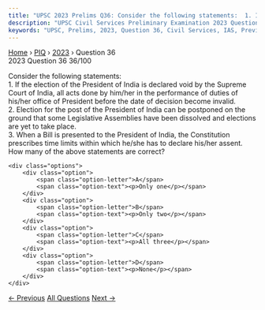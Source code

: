 ```yaml
---
title: "UPSC 2023 Prelims Q36: Consider the following statements:  1. If the election of th..."
description: "UPSC Civil Services Preliminary Examination 2023 Question 36 with options and answer"
keywords: "UPSC, Prelims, 2023, Question 36, Civil Services, IAS, Previous Year Questions"
---
```


<nav class="breadcrumb">
    <a href="../../">Home</a>
    <span>›</span>
    <a href="../">PIQ</a>
    <span>›</span>
    <a href="./">2023</a>
    <span>›</span>
    <span>Question 36</span>
</nav>

<div class="question-header">
    <div class="question-meta">
        <span class="year-badge">2023</span>
        <span class="question-number">Question 36</span>
        <span class="progress">36/100</span>
    </div>
    <div class="progress-bar">
        <div class="progress-fill" style="width: 36.0%"></div>
    </div>
</div>

<div class="question-content">
    <div class="question-text">
        <p>Consider the following statements: <br />
1. If the election of the President of India is declared void by the Supreme Court of India, all acts done by him/her in the performance of duties of his/her office of President before the date of decision become invalid. <br />
2. Election for the post of the President of India can be postponed on the ground that some Legislative Assemblies have been dissolved and elections are yet to take place. <br />
3. When a Bill is presented to the President of India, the Constitution prescribes time limits within which he/she has to declare his/her assent. <br />
How many of the above statements are correct?</p>
    </div>
    
    <div class="options">
        <div class="option">
            <span class="option-letter">A</span>
            <span class="option-text"><p>Only one</p></span>
        </div>
        <div class="option">
            <span class="option-letter">B</span>
            <span class="option-text"><p>Only two</p></span>
        </div>
        <div class="option">
            <span class="option-letter">C</span>
            <span class="option-text"><p>All three</p></span>
        </div>
        <div class="option">
            <span class="option-letter">D</span>
            <span class="option-text"><p>None</p></span>
        </div>
    </div>
</div>

<div class="question-nav">
    <a href="../q035-consider-the-following-organizationsbodies-in-indi/" class="nav-btn prev">← Previous</a>
    <a href="../" class="nav-btn center">All Questions</a>
    <a href="../q037-with-reference-to-finance-bill-and-money-bill-in-t/" class="nav-btn next">Next →</a>
</div>
